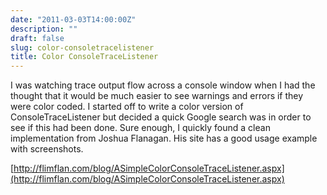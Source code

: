 ```yaml
---
date: "2011-03-03T14:00:00Z"
description: ""
draft: false
slug: color-consoletracelistener
title: Color ConsoleTraceListener
---
```



I was watching trace output flow across a console window when I had the thought that it would be much easier to see warnings and errors if they were color coded. I started off to write a color version of ConsoleTraceListener but decided a quick Google search was in order to see if this had been done. Sure enough, I quickly found a clean implementation from Joshua Flanagan. His site has a good usage example with screenshots.

[http://flimflan.com/blog/ASimpleColorConsoleTraceListener.aspx](http://flimflan.com/blog/ASimpleColorConsoleTraceListener.aspx)


